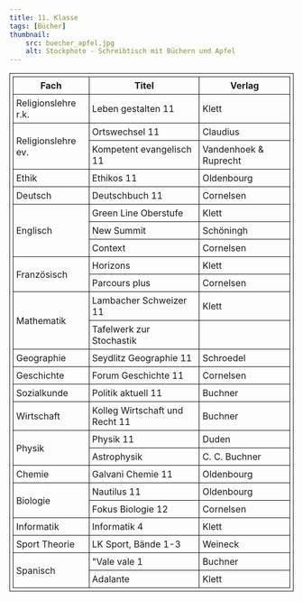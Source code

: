 ```yaml
---
title: 11. Klasse
tags: [Bücher]
thumbnail: 
    src: buecher_apfel.jpg
    alt: Stockphoto - Schreibtisch mit Büchern und Apfel
---
```

<style>
table, th, td {
  border: 1px solid;
  padding: 5px;
  margin-bottom:15px;
}
</style>

<table>
      <tr>
            <th>Fach</th>
            <th>Titel</th>
            <th>Verlag</th>
        </tr>
        <tr>
            <td>Religionslehre r.k.</td>
            <td>Leben gestalten 11</td>
            <td>Klett</td>
        </tr>
        <tr>
            <td rowspan="2">Religionslehre ev.</td>
            <td>Ortswechsel 11</td>
            <td>Claudius</td>
        </tr>
        <tr>
            <td>Kompetent evangelisch 11</td>
            <td>Vandenhoek & Ruprecht</td>
        </tr>
        <tr>
            <td>Ethik</td>
            <td>Ethikos 11</td>
            <td>Oldenbourg</td>
        </tr>
        <tr>
            <td>Deutsch</td>
            <td>Deutschbuch 11</td>
            <td>Cornelsen</td>
        </tr>
        <tr>
            <td rowspan="3">Englisch</td>
            <td>Green Line Oberstufe</td>
            <td>Klett</td>
        </tr>
        <tr>
            <td>New Summit</td>
            <td>Schöningh</td>
        </tr>
        <tr>
            <td>Context</td>
            <td>Cornelsen</td>
        </tr>
        <tr>
            <td rowspan="2">Französisch</td>
            <td>Horizons</td>
            <td>Klett</td>
        </tr>
        <tr>
            <td>Parcours plus</td>
            <td>Cornelsen</td>
        </tr>
        <tr>
            <td rowspan="2">Mathematik</td>
            <td>Lambacher Schweizer 11</td>
            <td>Klett</td>
        </tr>
        <tr>
            <td>Tafelwerk zur Stochastik</td>
            <td></td>
        </tr>
        <tr>
            <td>Geographie</td>
            <td>Seydlitz Geographie 11</td>
            <td>Schroedel</td>
        </tr>
        <tr>
            <td>Geschichte</td>
            <td>Forum Geschichte 11</td>
            <td>Cornelsen</td>
        </tr>
        <tr>
            <td>Sozialkunde</td>
            <td>Politik aktuell 11</td>
            <td>Buchner</td>
        </tr>
        <tr>
            <td>Wirtschaft</td>
            <td>Kolleg Wirtschaft und Recht 11</td>
            <td>Buchner</td>
        </tr>
        <tr>
            <td rowspan="2">Physik</td>
            <td>Physik 11</td>
            <td>Duden</td>
        </tr>
        <tr>
            <td>Astrophysik</td>
            <td>C. C. Buchner</td>
        </tr>
        <tr>
            <td>Chemie</td>
            <td>Galvani Chemie 11</td>
            <td>Oldenbourg</td>
        </tr>
        <tr>
            <td rowspan="2">Biologie</td>
            <td>Nautilus 11</td>
            <td>Oldenbourg</td>
        </tr>
        <tr>
            <td>Fokus Biologie 12</td>
            <td> Cornelsen</td>
        </tr>
        <tr>
            <td>Informatik</td>
            <td>Informatik 4</td>
            <td>Klett</td>
        </tr>
        <tr>
            <td>Sport Theorie</td>
            <td>LK Sport, Bände 1-3</td>
            <td>Weineck</td>
        </tr>
        <tr>
            <td rowspan="2">Spanisch</td>
            <td>"Vale vale 1</td>
            <td> Buchner</td>
        </tr>
        <tr>
            <td>Adalante</td>
            <td> Klett </td>
        </tr>
    </table>